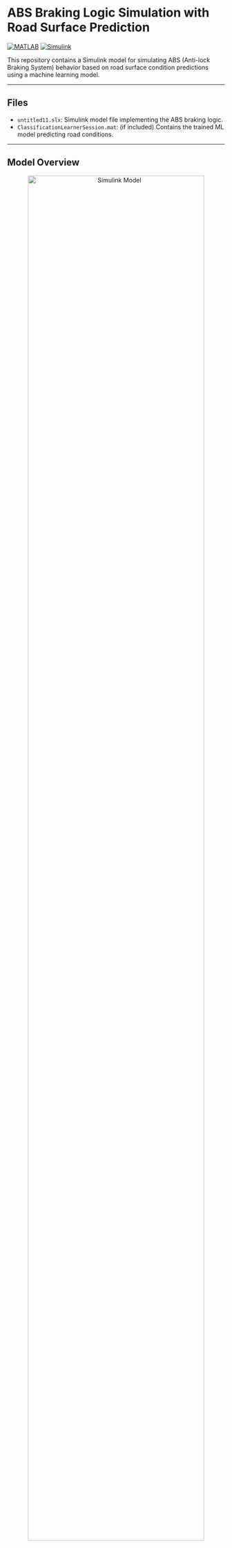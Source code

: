 # ABS Braking Logic Simulation with Road Surface Prediction

[![MATLAB](https://img.shields.io/badge/MATLAB-R2024a-blue.svg)](https://www.mathworks.com/products/matlab.html)
[![Simulink](https://img.shields.io/badge/Simulink-Model-orange.svg)](https://www.mathworks.com/products/simulink.html)

This repository contains a Simulink model for simulating ABS (Anti-lock Braking System) behavior based on road surface condition predictions using a machine learning model.

---

##  Files

- `untitled11.slx`: Simulink model file implementing the ABS braking logic.
- `ClassificationLearnerSession.mat`: (if included) Contains the trained ML model predicting road conditions.

---

##  Model Overview

<p align="center">
  <img src="https://github.com/user-attachments/assets/d49179eb-b81e-4014-84ee-2166a969af5d" alt="Simulink Model" width="90%">
</p>

---

## ⚙ Initial Parameters

Before running the simulation, the following variables **must be initialized** in the MATLAB workspace:

<p align="center">
  <img src="https://github.com/user-attachments/assets/ba2eb764-8d2a-4030-b23f-1c255cc52717" alt="Initial Parameters" width="40%">
</p>

```matlab
g = 9.8;     % Acceleration due to gravity (m/s^2)
l = 5;       % Wheelbase or lever arm (meters)
m = 75;      % Mass of the vehicle (kg)
R = 1.25;    % Wheel radius (meters)
v0 = 44;     % Initial vehicle speed (km/h or m/s based on model)

